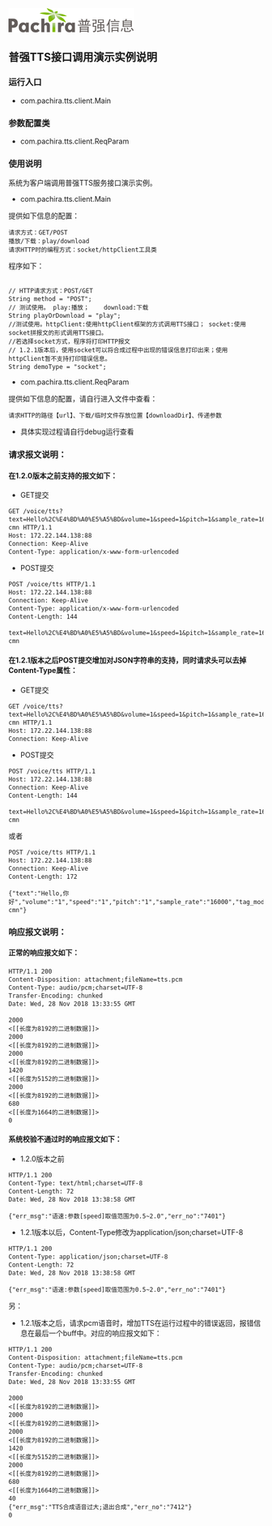 ![image](https://raw.githubusercontent.com/wangtianbao1987/ttsClientDemo/master/pachira.png)
## 普强TTS接口调用演示实例说明
### 运行入口
* com.pachira.tts.client.Main
### 参数配置类
* com.pachira.tts.client.ReqParam
### 使用说明

系统为客户端调用普强TTS服务接口演示实例。

* com.pachira.tts.client.Main

提供如下信息的配置：

    请求方式：GET/POST
    播放/下载：play/download
    请求HTTP时的编程方式：socket/httpClient工具类
    
程序如下：

```

// HTTP请求方式：POST/GET
String method = "POST";
// 测试使用。 play:播放；    download:下载
String playOrDownload = "play";
//测试使用。httpClient:使用httpClient框架的方式调用TTS接口； socket:使用socket拼报文的形式调用TTS接口。 
//若选择socket方式，程序将打印HTTP报文
// 1.2.1版本后，使用socket可以将合成过程中出现的错误信息打印出来；使用httpClient暂不支持打印错误信息。
String demoType = "socket";

```
* com.pachira.tts.client.ReqParam

提供如下信息的配置，请自行进入文件中查看：

    请求HTTP的路径【url】、下载/临时文件存放位置【downloadDir】、传递参数

* 具体实现过程请自行debug运行查看

### 请求报文说明：
#### 在1.2.0版本之前支持的报文如下：
* GET提交
```
GET /voice/tts?text=Hello%2C%E4%BD%A0%E5%A5%BD&volume=1&speed=1&pitch=1&sample_rate=16000&tag_mode=1&eng_mode=0&format=pcm&voice_name=xiaochang&language=zh-cmn HTTP/1.1
Host: 172.22.144.138:88
Connection: Keep-Alive
Content-Type: application/x-www-form-urlencoded
```
* POST提交
```
POST /voice/tts HTTP/1.1
Host: 172.22.144.138:88
Connection: Keep-Alive
Content-Type: application/x-www-form-urlencoded
Content-Length: 144

text=Hello%2C%E4%BD%A0%E5%A5%BD&volume=1&speed=1&pitch=1&sample_rate=16000&tag_mode=1&eng_mode=0&format=pcm&voice_name=xiaochang&language=zh-cmn
```
#### 在1.2.1版本之后POST提交增加对JSON字符串的支持，同时请求头可以去掉Content-Type属性：
* GET提交
```
GET /voice/tts?text=Hello%2C%E4%BD%A0%E5%A5%BD&volume=1&speed=1&pitch=1&sample_rate=16000&tag_mode=1&eng_mode=0&format=pcm&voice_name=xiaochang&language=zh-cmn HTTP/1.1
Host: 172.22.144.138:88
Connection: Keep-Alive
```
* POST提交
```
POST /voice/tts HTTP/1.1
Host: 172.22.144.138:88
Connection: Keep-Alive
Content-Length: 144

text=Hello%2C%E4%BD%A0%E5%A5%BD&volume=1&speed=1&pitch=1&sample_rate=16000&tag_mode=1&eng_mode=0&format=pcm&voice_name=xiaochang&language=zh-cmn
```
或者
```
POST /voice/tts HTTP/1.1
Host: 172.22.144.138:88
Connection: Keep-Alive
Content-Length: 172

{"text":"Hello,你好","volume":"1","speed":"1","pitch":"1","sample_rate":"16000","tag_mode":"1","eng_mode":"0","format":"pcm","voice_name":"xiaochang","language":"zh-cmn"}
```

### 响应报文说明：
#### 正常的响应报文如下：
```
HTTP/1.1 200
Content-Disposition: attachment;fileName=tts.pcm
Content-Type: audio/pcm;charset=UTF-8
Transfer-Encoding: chunked
Date: Wed, 28 Nov 2018 13:33:55 GMT

2000
<[[长度为8192的二进制数据]]>
2000
<[[长度为8192的二进制数据]]>
2000
<[[长度为8192的二进制数据]]>
1420
<[[长度为5152的二进制数据]]>
2000
<[[长度为8192的二进制数据]]>
680
<[[长度为1664的二进制数据]]>
0
```

#### 系统校验不通过时的响应报文如下：
* 1.2.0版本之前
```
HTTP/1.1 200
Content-Type: text/html;charset=UTF-8
Content-Length: 72
Date: Wed, 28 Nov 2018 13:38:58 GMT

{"err_msg":"语速:参数[speed]取值范围为0.5~2.0","err_no":"7401"}
```

* 1.2.1版本以后，Content-Type修改为application/json;charset=UTF-8
```
HTTP/1.1 200
Content-Type: application/json;charset=UTF-8
Content-Length: 72
Date: Wed, 28 Nov 2018 13:38:58 GMT

{"err_msg":"语速:参数[speed]取值范围为0.5~2.0","err_no":"7401"}
```
另：
* 1.2.1版本之后，请求pcm语音时，增加TTS在运行过程中的错误返回，报错信息在最后一个buff中。对应的响应报文如下：
```
HTTP/1.1 200
Content-Disposition: attachment;fileName=tts.pcm
Content-Type: audio/pcm;charset=UTF-8
Transfer-Encoding: chunked
Date: Wed, 28 Nov 2018 13:33:55 GMT

2000
<[[长度为8192的二进制数据]]>
2000
<[[长度为8192的二进制数据]]>
2000
<[[长度为8192的二进制数据]]>
1420
<[[长度为5152的二进制数据]]>
2000
<[[长度为8192的二进制数据]]>
680
<[[长度为1664的二进制数据]]>
40
{"err_msg":"TTS合成语音过大;退出合成","err_no":"7412"}
0
```

